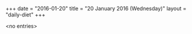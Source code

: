 +++
date = "2016-01-20"
title = "20 January 2016 (Wednesday)"
layout = "daily-diet"
+++


\<no entries\>

